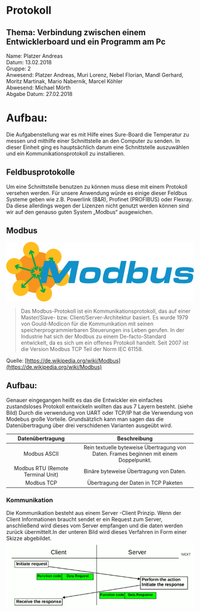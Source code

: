 # Protokoll
## Thema: Verbindung zwischen einem Entwicklerboard und ein Programm am Pc

Name: Platzer Andreas <br>
Datum: 13.02.2018 <br>
Gruppe: 2 <br>
Anwesend: Platzer Andreas, Muri Lorenz, Nebel Florian, Mandl Gerhard, Moritz Martinak, Mario Nabernik, Marcel Köhler <br>
Abwesend: Michael Mörth <br>
Abgabe Datum: 27.02.2018 <br>

# Aufbau:
Die Aufgabenstellung war es mit Hilfe eines Sure-Board die Temperatur zu messen und mithilfe einer Schnittstelle an den Computer zu senden. In dieser Einheit ging es hauptsächlich darum eine Schnittstelle auszuwählen und ein Kommunikationsprotokoll zu installieren.


## Feldbusprotokolle 
Um eine Schnittstelle benutzen zu können muss diese mit einem Protokoll versehen werden. Für unsere Anwendung würde es einige dieser Feldbus Systeme geben wie z.B. Powerlink (B&R), Profinet (PROFIBUS) oder Flexray. Da diese allerdings wegen der Lizenzen nicht genutzt werden können sind wir auf den genauso guten System „Modbus“ ausgewichen.

## Modbus

![Git-Commands](modbus.png)
> Das Modbus-Protokoll ist ein Kommunikationsprotokoll, das auf einer Master/Slave- bzw. Client/Server-Architektur basiert. Es wurde 1979 von Gould-Modicon für die Kommunikation mit seinen speicherprogrammierbaren Steuerungen ins Leben gerufen. In der Industrie hat sich der Modbus zu einem De-facto-Standard entwickelt, da es sich um ein offenes Protokoll handelt. Seit 2007 ist die Version Modbus TCP Teil der Norm IEC 61158. 

Quelle: [https://de.wikipedia.org/wiki/Modbus](https://de.wikipedia.org/wiki/Modbus)

## Aufbau:

Genauer eingegangen heißt es das die Entwickler ein einfaches zustandsloses Protokoll entwickeln wollten das aus 7 Layern besteht. (siehe Bild) 
Durch die verwendung von UART oder TCP/IP hat die Verwendung von Modebus große Vorteile. 
Grundsätzlich kann man sagen das die Datenübertragung über drei verschidenen Varianten ausgeübt wird.


|  Datenübertragung  | Beschreibung |
|:------:|:------------:|
| Modbus ASCII | Rein textuelle byteweise Übertragung von Daten. Frames beginnen mit einem Doppelpunkt. |
| Modbus RTU (Remote Terminal Unit) | Binäre byteweise Übertragung von Daten.|
| Modbus TCP | Übertragung der Daten in TCP Paketen |

### Kommunikation

Die Kommunikation besteht aus einem Server -Client Prinzip. Wenn der Client Informationen braucht sendet er ein Request zum Server, anschließend wird dieses vom Server empfangen und die daten werden zurück übermittelt.In der unteren Bild wird dieses Verfahren in Form einer Skizze abgebildet.
![Git-Commands](modbus2.PNG)





